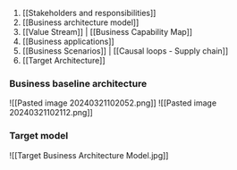 1. [[Stakeholders and responsibilities]]
2. [[Business architecture model]]
3. [[Value Stream]] | [[Business Capability Map]]
4. [[Business applications]]
5. [[Business Scenarios]] | [[Causal loops - Supply chain]]
6. [[Target Architecture]]

### Business baseline architecture

![[Pasted image 20240321102052.png]]
![[Pasted image 20240321102112.png]]

### Target model

![[Target Business Architecture Model.jpg]]